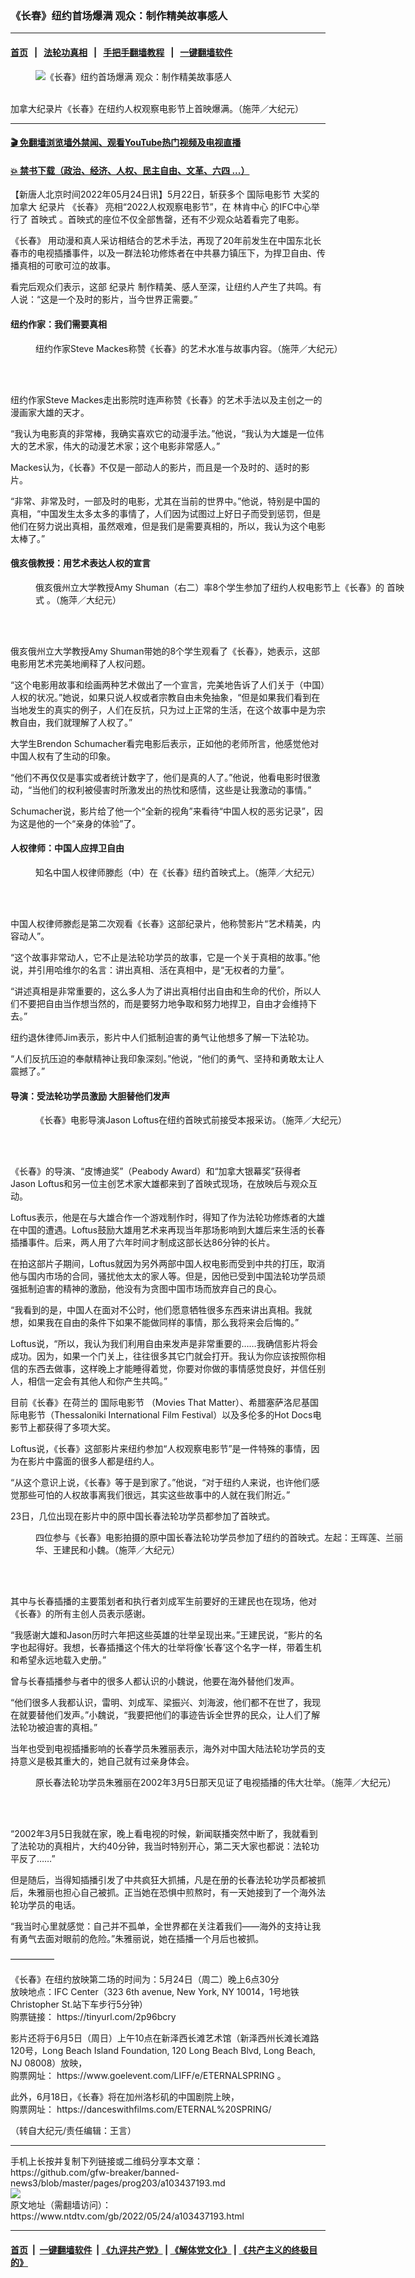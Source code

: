 ### 《长春》纽约首场爆满 观众：制作精美故事感人
------------------------

#### [首页](https://github.com/gfw-breaker/banned-news3/blob/master/README.md) &nbsp;&nbsp;|&nbsp;&nbsp; [法轮功真相](https://github.com/begood0513/basic/blob/master/README.md)  &nbsp;&nbsp;|&nbsp;&nbsp; [手把手翻墙教程](https://github.com/gfw-breaker/guides/wiki)  &nbsp;&nbsp;|&nbsp;&nbsp; [一键翻墙软件](https://github.com/gfw-breaker/nogfw/blob/master/README.md)  



<div><div class="featured_image">
 <figure>
  <img alt="《长春》纽约首场爆满 观众：制作精美故事感人" src="https://i.ntdtv.com/assets/uploads/2022/05/id13744190-183B7621-800x450.jpg"/>
 </figure><br/>
 <span class="caption">
  加拿大纪录片《长春》在纽约人权观察电影节上首映爆满。（施萍／大纪元）
 </span>
</div>
</div><hr/>

#### [ 🎬  免翻墙浏览墙外禁闻、观看YouTube热门视频及电视直播](https://github.com/gfw-breaker/HelloWorld)

#### [ 💥  禁书下载（政治、经济、人权、民主自由、文革、六四 ...）](https://github.com/gfw-breaker/books/blob/master/README.md)

<div><div class="post_content" itemprop="articleBody">
 <p>
  【新唐人北京时间2022年05月24日讯】5月22日，斩获多个
  <ok href="https://www.ntdtv.com/gb/国际电影节.htm">
   国际电影节
  </ok>
  大奖的加拿大
  <ok href="https://www.ntdtv.com/gb/纪录片.htm">
   纪录片
  </ok>
  <ok href="https://www.ntdtv.com/gb/《长春》.htm">
   《长春》
  </ok>
  亮相“2022人权观察电影节”，在
  <ok href="https://www.ntdtv.com/gb/林肯中心.htm">
   林肯中心
  </ok>
  的IFC中心举行了
  <ok href="https://www.ntdtv.com/gb/首映式.htm">
   首映式
  </ok>
  。首映式的座位不仅全部售罄，还有不少观众站着看完了电影。
 </p>
 <p>
  <ok href="https://www.ntdtv.com/gb/《长春》.htm">
   《长春》
  </ok>
  用动漫和真人采访相结合的艺术手法，再现了20年前发生在中国东北长春市的电视插播事件，以及一群法轮功修炼者在中共暴力镇压下，为捍卫自由、传播真相的可歌可泣的故事。
 </p>
 <p>
  看完后观众们表示，这部
  <ok href="https://www.ntdtv.com/gb/纪录片.htm">
   纪录片
  </ok>
  制作精美、感人至深，让纽约人产生了共鸣。有人说：“这是一个及时的影片，当今世界正需要。”
 </p>
 <h4>
  纽约作家：我们需要真相
 </h4>
 <figure class="wp-caption alignnone" id="attachment_103437196" style="width: 600px">
  <img alt="" class="size-medium wp-image-103437196" src="https://i.ntdtv.com/assets/uploads/2022/05/id13744297-image00002-600x450-600x450.jpeg">
   <br/><figcaption class="wp-caption-text">
    纽约作家Steve Mackes称赞《长春》的艺术水准与故事内容。（施萍／大纪元）
   </figcaption><br/>
  </img>
 </figure><br/>
 <p>
  纽约作家Steve Mackes走出影院时连声称赞《长春》的艺术手法以及主创之一的漫画家大雄的天才。
 </p>
 <p>
  “我认为电影真的非常棒，我确实喜欢它的动漫手法。”他说，“我认为大雄是一位伟大的艺术家，伟大的动漫艺术家；这个电影非常感人。”
 </p>
 <p>
  Mackes认为，《长春》不仅是一部动人的影片，而且是一个及时的、适时的影片。
 </p>
 <p>
  “非常、非常及时，一部及时的电影，尤其在当前的世界中。”他说，特别是中国的真相，“中国发生太多太多的事情了，人们因为试图过上好日子而受到惩罚，但是他们在努力说出真相，虽然艰难，但是我们是需要真相的，所以，我认为这个电影太棒了。”
 </p>
 <h4>
  俄亥俄教授：用艺术表达人权的宣言
 </h4>
 <figure class="wp-caption alignnone" id="attachment_103437197" style="width: 600px">
  <img alt="" class="size-medium wp-image-103437197" src="https://i.ntdtv.com/assets/uploads/2022/05/id13744300-183B7626-600x400-600x400.jpg">
   <br/><figcaption class="wp-caption-text">
    俄亥俄州立大学教授Amy Shuman（右二）率8个学生参加了纽约人权电影节上《长春》的
    <ok href="https://www.ntdtv.com/gb/首映式.htm">
     首映式
    </ok>
    。（施萍／大纪元）
   </figcaption><br/>
  </img>
 </figure><br/>
 <p>
  俄亥俄州立大学教授Amy Shuman带她的8个学生观看了《长春》，她表示，这部电影用艺术完美地阐释了人权问题。
 </p>
 <p>
  “这个电影用故事和绘画两种艺术做出了一个宣言，完美地告诉了人们关于（中国）人权的状况。”她说，如果只说人权或者宗教自由未免抽象，“但是如果我们看到在当地发生的真实的例子，人们在反抗，只为过上正常的生活，在这个故事中是为宗教自由，我们就理解了人权了。”
 </p>
 <p>
  大学生Brendon Schumacher看完电影后表示，正如他的老师所言，他感觉他对中国人权有了生动的印象。
 </p>
 <p>
  “他们不再仅仅是事实或者统计数字了，他们是真的人了。”他说，他看电影时很激动，“当他们的权利被侵害时所激发出的热忱和感情，这些是让我激动的事情。”
 </p>
 <p>
  Schumacher说，影片给了他一个“全新的视角”来看待“中国人权的恶劣记录”，因为这是他的一个“亲身的体验”了。
 </p>
 <h4>
  人权律师：中国人应捍卫自由
 </h4>
 <figure class="wp-caption alignnone" id="attachment_103437198" style="width: 600px">
  <img alt="" class="size-medium wp-image-103437198" src="https://i.ntdtv.com/assets/uploads/2022/05/id13744301-183B7620-600x400-600x400.jpg"/>
  <br/><figcaption class="wp-caption-text">
   知名中国人权律师滕彪（中）在《长春》纽约首映式上。（施萍／大纪元）
  </figcaption><br/>
 </figure><br/>
 <p>
  中国人权律师滕彪是第二次观看《长春》这部纪录片，他称赞影片“艺术精美，内容动人”。
 </p>
 <p>
  “这个故事非常动人，它不止是法轮功学员的故事，它是一个关于真相的故事。”他说，并引用哈维尔的名言：讲出真相、活在真相中，是“无权者的力量”。
 </p>
 <p>
  “讲述真相是非常重要的，这么多人为了讲出真相付出自由和生命的代价，所以人们不要把自由当作想当然的，而是要努力地争取和努力地捍卫，自由才会维持下去。”
 </p>
 <p>
  纽约退休律师Jim表示，影片中人们抵制迫害的勇气让他想多了解一下法轮功。
 </p>
 <p>
  “人们反抗压迫的奉献精神让我印象深刻。”他说，“他们的勇气、坚持和勇敢太让人震撼了。”
 </p>
 <h4>
  导演：受法轮功学员激励 大胆替他们发声
 </h4>
 <figure class="wp-caption alignnone" id="attachment_103437199" style="width: 600px">
  <img alt="" class="size-medium wp-image-103437199" src="https://i.ntdtv.com/assets/uploads/2022/05/id13744319-183B7616-600x400-600x400.jpg"/>
  <br/><figcaption class="wp-caption-text">
   《长春》电影导演Jason Loftus在纽约首映式前接受本报采访。（施萍／大纪元）
  </figcaption><br/>
 </figure><br/>
 <p>
  《长春》的导演、“皮博迪奖”（Peabody Award）和“加拿大银幕奖”获得者Jason Loftus和另一位主创艺术家大雄都来到了首映式现场，在放映后与观众互动。
 </p>
 <p>
  Loftus表示，他是在与大雄合作一个游戏制作时，得知了作为法轮功修炼者的大雄在中国的遭遇。Loftus鼓励大雄用艺术来再现当年那场影响到大雄后来生活的长春插播事件。后来，两人用了六年时间才制成这部长达86分钟的长片。
 </p>
 <p>
  在拍这部片子期间，Loftus就因为另外两部中国人权电影而受到中共的打压，取消他与国内市场的合同，骚扰他太太的家人等。但是，因他已受到中国法轮功学员顽强抵制迫害的精神的激励，他没有为贪图中国市场而放弃自己的良心。
 </p>
 <p>
  “我看到的是，中国人在面对不公时，他们愿意牺牲很多东西来讲出真相。我就想，如果我在自由的条件下如果不能做同样的事情，那么我将来会后悔的。”
 </p>
 <p>
  Loftus说，“所以，我认为我们利用自由来发声是非常重要的……我确信影片将会成功。因为，如果一个门关上，往往很多其它门就会打开。我认为你应该按照你相信的东西去做事，这样晚上才能睡得着觉，你要对你做的事情感觉良好，并信任别人，相信一定会有其他人和你产生共鸣。”
 </p>
 <p>
  目前《长春》在荷兰的
  <ok href="https://www.ntdtv.com/gb/国际电影节.htm">
   国际电影节
  </ok>
  （Movies That Matter）、希腊塞萨洛尼基国际电影节（Thessaloniki International Film Festival）以及多伦多的Hot Docs电影节上都获得了多项大奖。
 </p>
 <p>
  Loftus说，《长春》这部影片来纽约参加“人权观察电影节”是一件特殊的事情，因为在影片中露面的很多人都是纽约人。
 </p>
 <p>
  “从这个意识上说，《长春》等于是到家了。”他说，“对于纽约人来说，也许他们感觉那些可怕的人权故事离我们很远，其实这些故事中的人就在我们附近。”
 </p>
 <p>
  23日，几位出现在影片中的原中国长春法轮功学员都参加了首映式。
 </p>
 <figure class="wp-caption alignnone" id="attachment_103437200" style="width: 600px">
  <img alt="" class="size-medium wp-image-103437200" src="https://i.ntdtv.com/assets/uploads/2022/05/id13744321-183B7629-600x400-600x400.jpg"/>
  <br/><figcaption class="wp-caption-text">
   四位参与《长春》电影拍摄的原中国长春法轮功学员参加了纽约的首映式。左起：王晖莲、兰丽华、王建民和小魏。（施萍／大纪元）
  </figcaption><br/>
 </figure><br/>
 <p>
  其中与长春插播的主要策划者和执行者刘成军生前要好的王建民也在现场，他对《长春》的所有主创人员表示感谢。
 </p>
 <p>
  “我感谢大雄和Jason历时六年把这些英雄的壮举呈现出来。”王建民说，“影片的名字也起得好。我想，长春插播这个伟大的壮举将像‘长春’这个名字一样，带着生机和希望永远地载入史册。”
 </p>
 <p>
  曾与长春插播参与者中的很多人都认识的小魏说，他要在海外替他们发声。
 </p>
 <p>
  “他们很多人我都认识，雷明、刘成军、梁振兴、刘海波，他们都不在世了，我现在就要替他们发声。”小魏说，“我要把他们的事迹告诉全世界的民众，让人们了解法轮功被迫害的真相。”
 </p>
 <p>
  当年也受到电视插播影响的长春学员朱雅丽表示，海外对中国大陆法轮功学员的支持意义是极其重大的，她自己就有过亲身体会。
 </p>
 <figure class="wp-caption alignnone" id="attachment_103437201" style="width: 600px">
  <img alt="" class="size-medium wp-image-103437201" src="https://i.ntdtv.com/assets/uploads/2022/05/id13744324-183B7634-600x400-600x400.jpg"/>
  <br/><figcaption class="wp-caption-text">
   原长春法轮功学员朱雅丽在2002年3月5日那天见证了电视插播的伟大壮举。（施萍／大纪元）
  </figcaption><br/>
 </figure><br/>
 <p>
  “2002年3月5日我就在家，晚上看电视的时候，新闻联播突然中断了，我就看到了法轮功的真相片，大约40分钟，我当时特别开心，第二天大家也都说：法轮功平反了……”
 </p>
 <p>
  但是随后，当得知插播引发了中共疯狂大抓捕，凡是在册的长春法轮功学员都被抓后，朱雅丽也担心自己被抓。正当她在恐惧中煎熬时，有一天她接到了一个海外法轮功学员的电话。
 </p>
 <p>
  “我当时心里就感觉：自己并不孤单，全世界都在关注着我们——海外的支持让我有勇气去面对眼前的危险。”朱雅丽说，她在插播一个月后也被抓。
 </p>
 <p>
  —————
 </p>
 <p>
  《长春》在纽约放映第二场的时间为：5月24日（周二）晚上6点30分
  <br/>
  放映地点：IFC Center（323 6th avenue, New York, NY 10014，1号地铁Christopher St.站下车步行5分钟）
  <br/>
  购票链接：
  <ok href="https://tinyurl.com/2p96bcry">
   https://tinyurl.com/2p96bcry
  </ok>
 </p>
 <p>
  影片还将于6月5日（周日）上午10点在新泽西长滩艺术馆（新泽西州长滩长滩路120号，Long Beach Island Foundation, 120 Long Beach Blvd, Long Beach, NJ 08008）放映，
  <br/>
  购票网址：
  <ok href="https://www.goelevent.com/LIFF/e/ETERNALSPRING">
   https://www.goelevent.com/LIFF/e/ETERNALSPRING
  </ok>
  。
 </p>
 <p>
  此外，6月18日，《长春》将在加州洛杉矶的中国剧院上映，
  <br/>
  购票网址：
  <ok href="https://danceswithfilms.com/ETERNAL%20SPRING/">
   https://danceswithfilms.com/ETERNAL%20SPRING/
  </ok>
 </p>
 <p>
  （转自大纪元/责任编辑：王言）
 </p>
 <div class="single_ad">
 </div>
</div>
</div>
<hr/>
手机上长按并复制下列链接或二维码分享本文章：<br/>
https://github.com/gfw-breaker/banned-news3/blob/master/pages/prog203/a103437193.md <br/>
<a href='https://github.com/gfw-breaker/banned-news3/blob/master/pages/prog203/a103437193.md'><img src='https://github.com/gfw-breaker/banned-news3/blob/master/pages/prog203/a103437193.md.png'/></a> <br/>
原文地址（需翻墙访问）：https://www.ntdtv.com/gb/2022/05/24/a103437193.html


------------------------
#### [首页](https://github.com/gfw-breaker/banned-news3/blob/master/README.md) &nbsp;|&nbsp; [一键翻墙软件](https://github.com/gfw-breaker/nogfw/blob/master/README.md) &nbsp;| [《九评共产党》](https://github.com/gfw-breaker/9ping.md/blob/master/README.md#九评之一评共产党是什么) | [《解体党文化》](https://github.com/gfw-breaker/jtdwh.md/blob/master/README.md) | [《共产主义的终极目的》](https://github.com/gfw-breaker/gczydzjmd.md/blob/master/README.md)


<img src='http://gfw-breaker.win/banned-news3/pages/prog203/a103437193.md' width='0px' height='0px'/>